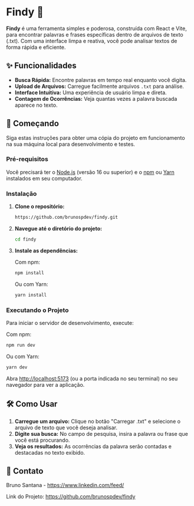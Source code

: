 
# Findy 🔎

**Findy** é uma ferramenta simples e poderosa, construída com React e Vite, para encontrar palavras e frases específicas dentro de arquivos de texto (.txt). Com uma interface limpa e reativa, você pode analisar textos de forma rápida e eficiente.

[](https://opensource.org/licenses/MIT)
[](https://reactjs.org/)
[](https://vitejs.dev/)

## ✨ Funcionalidades

  * **Busca Rápida:** Encontre palavras em tempo real enquanto você digita.
  * **Upload de Arquivos:** Carregue facilmente arquivos `.txt` para análise.
  * **Interface Intuitiva:** Uma experiência de usuário limpa e direta.
  * **Contagem de Ocorrências:** Veja quantas vezes a palavra buscada aparece no texto.

## 🚀 Começando

Siga estas instruções para obter uma cópia do projeto em funcionamento na sua máquina local para desenvolvimento e testes.

### Pré-requisitos

Você precisará ter o [Node.js](https://nodejs.org/) (versão 16 ou superior) e o [npm](https://www.npmjs.com/) ou [Yarn](https://yarnpkg.com/) instalados em seu computador.

### Instalação

1.  **Clone o repositório:**

    ```bash
    https://github.com/brunospdev/findy.git
    ```

2.  **Navegue até o diretório do projeto:**

    ```bash
    cd findy
    ```

3.  **Instale as dependências:**

    Com npm:

    ```bash
    npm install
    ```

    Ou com Yarn:

    ```bash
    yarn install
    ```

### Executando o Projeto

Para iniciar o servidor de desenvolvimento, execute:

Com npm:

```bash
npm run dev
```

Ou com Yarn:

```bash
yarn dev
```

Abra [http://localhost:5173](https://www.google.com/search?q=http://localhost:5173) (ou a porta indicada no seu terminal) no seu navegador para ver a aplicação.

## 🛠️ Como Usar

1.  **Carregue um arquivo:** Clique no botão "Carregar .txt" e selecione o arquivo de texto que você deseja analisar.
2.  **Digite sua busca:** No campo de pesquisa, insira a palavra ou frase que você está procurando.
3.  **Veja os resultados:** As ocorrências da palavra serão contadas e destacadas no texto exibido.

## 👤 Contato

Bruno Santana - https://www.linkedin.com/feed/

Link do Projeto: https://github.com/brunospdev/findy
